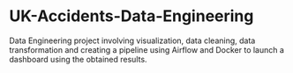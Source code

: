 # UK-Accidents-Data-Engineering
Data Engineering project involving visualization, data cleaning, data transformation and creating a pipeline using Airflow and Docker to launch a dashboard using the obtained results.
